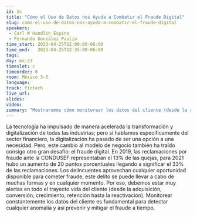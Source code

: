 ```yaml
---
id: 2c
title: "Cómo el Uso de Datos nos Ayuda a Combatir el Fraude Digital"
slug: como-el-uso-de-datos-nos-ayuda-a-combatir-el-fraude-digital
speakers:
 - Carl W Handlin Espino
 - Fernando González Paulin
time_start: 2023-04-25T12:00:00-06:00
time_end:   2023-04-25T12:35:00-06:00
tags:
day: mx-23
timeslot: c
timeorder: 0
room: México 3-5
language: 
track: fintech
live_url: 
slides: 
video: 
summary: "Mostraremos cómo monitorear los datos del cliente (desde la adquisición, conversión, crecimiento, retención hasta la reactivación) permite detectar y mitigar casos de fraude."
---
```


La tecnología ha impulsado de manera acelerada la transformación y digitalización de todas las industrias; pero si hablamos específicamente del sector financiero, la digitalización ha pasado de ser una opción a una necesidad. Pero, este cambio al modelo de negocio también ha traído consigo otro gran desafío: el fraude digital. En 2019, las reclamaciones por fraude ante la CONDUSEF representaban el 13% de las quejas, para 2021 hubo un aumento de 20 puntos porcentuales llegando a significar el 33% de las reclamaciones. Los delincuentes aprovechan cualquier oportunidad disponible para cometer fraude, este delito se puede llevar a cabo de muchas formas y en cualquier momento. Por eso, debemos estar muy alertas en todo el trayecto vida del cliente (desde la adquisición, conversión, crecimiento, retención hasta la reactivación). Monitorear constantemente los datos del cliente es fundamental para detectar cualquier anomalía y así prevenir y mitigar el fraude a tiempo.
